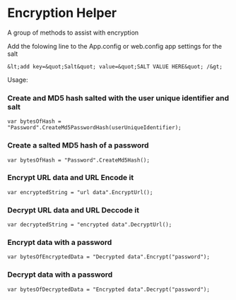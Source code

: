 ﻿# Encryption Helper

A group of methods to assist with encryption

Add the folowing line to the App.config or web.config app settings for the salt

```
&lt;add key=&quot;Salt&quot; value=&quot;SALT VALUE HERE&quot; /&gt;
```

Usage:

### Create and MD5 hash salted with the user unique identifier and salt
```
var bytesOfHash = "Password".CreateMd5PasswordHash(userUniqueIdentifier);
```

### Create a salted MD5 hash of a password
```
var bytesOfHash = "Password".CreateMd5Hash();
```

### Encrypt URL data and URL Encode it
```
var encryptedString = "url data".EncryptUrl();
```

### Decrypt URL data and URL Deccode it
```
var decryptedString = "encrypted data".DecryptUrl();
```

### Encrypt data with a password
```
var bytesOfEncryptedData = "Decrypted data".Encrypt("password");
```

### Decrypt data with a password
```
var bytesOfDecryptedData = "Encrypted data".Decrypt("password");
```